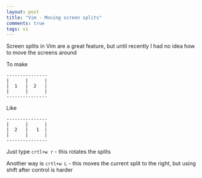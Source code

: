 ```yaml
---
layout: post
title: "Vim - Moving screen splits"
comments: true
tags: vi
---
```


Screen splits in Vim are a great feature, but until recently I had no idea how to move the screens around

To make

    ---------------
    |      |      |
    |  1   |  2   |
    |      |      |
    ---------------

Like

    ---------------
    |      |      |
    |  2   |   1  |
    |      |      |
    ---------------

Just type `crtl+w r` - this rotates the splits

Another way is `crtl+w L` - this moves the current split to the right, but using shift after control is harder
